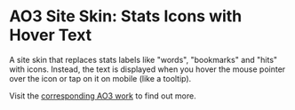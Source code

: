 # AO3 Site Skin: Stats Icons with Hover Text
A site skin that replaces stats labels like "words", "bookmarks" and "hits" with icons. Instead, the text is displayed when you hover the mouse pointer over the icon or tap on it on mobile (like a tooltip).

Visit the [corresponding AO3 work](https://archiveofourown.org/works/55604875) to find out more.
